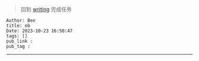  >回到 [writing](../writing.md) 完成任务

```
Author: Ben
title: ob
Date: 2023-10-23 16:50:47
tags: []
pub_link :
pub_tag :
```

---

